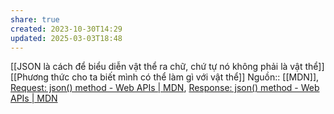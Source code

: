 ```yaml
---
share: true
created: 2023-10-30T14:29
updated: 2025-03-03T18:48
---
```

[[JSON là cách để biểu diễn vật thể ra chữ, chứ tự nó không phải là vật thể]]
[[Phương thức cho ta biết mình có thể làm gì với vật thể]]
Nguồn:: [[MDN]], [Request: json() method - Web APIs | MDN](https://developer.mozilla.org/en-US/docs/Web/API/Request/json), [Response: json() method - Web APIs | MDN](https://developer.mozilla.org/en-US/docs/Web/API/Response/json)
